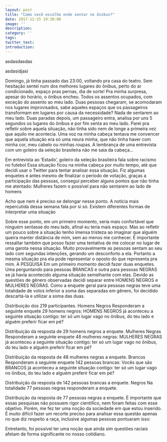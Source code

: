 ```yaml
---
layout: post
title: "Como você escolhe onde sentar no ônibus?"
date: 2017-12-25 19:30:00
image: ''
description:
category: ''
tags:
twitter_text:
introduction:
---
```


asdasdasdas




asdasidjasi



Domingo, já tinha passado das 23:00, voltando pra casa do teatro. Sem hesitação sentei num dos melhores lugares do ônibus, perto do ar condicionado, espaço pras pernas, dia de sorte! Pra minha surpresa, apesar do horário, o ônibus encheu.
Todos os assentos ocupados, com exceção do assento ao meu lado. Duas pessoas chegaram, se acomodaram nos lugares improvisados, sabe aqueles espaços que os passageiros transformam em lugares por causa da necessidade? Nada de sentarem ao meu lado. Duas paradas depois, um passageiro entra, analisa por uns 5 segundos os lugares do ônibus e por fim senta ao meu lado.
Parei pra refletir sobre aquela situação, não tinha sido nem de longe a primeira vez que aquilo me acontecia. Uma voz na minha cabeça tentava me convencer que aquela situação era só uma neura minha, que não tinha haver com minha cor, meu cabelo ou minhas roupas. A lembrança de uma entrevista com um goleiro da seleção brasileira não me saia da cabeça…

Em entrevista ao ‘Estado’, goleiro da seleção brasileira fala sobre racismo no futebol
Essa situação ficou na minha cabeça por muito tempo, até que decidi usar o Twitter para tentar analisar essa situação. Fiz algumas enquetes e antes mesmo de finalizar o período de votação, graças a participação das pessoas, consegui perceber alguns pontos que não tinha me atentado:
Mulheres fazem o possível para não sentarem ao lado de homens




Acho que nem é preciso se delongar nesse ponto. A notícia mais repercutida dessa semana fala por si só.
Existem diferentes formas de interpretar uma situação


Sobre esse ponto, em um primeiro momento, seria mais confortável que ninguém sentasse do meu lado, afinal eu teria mais espaço. Mas ao refletir um pouco sobre a situação tenho imensa tristeza ao imaginar que alguém queira manter distância de mim, sem ao menos me conhecer.
É importante ressaltar também que posso fazer uma tentativa de me colocar no lugar de uma garota nessa situação. Muito provavelmente as pessoas sentam ao seu lado com segundas intenções, gerando um desconforto a ela. Portanto a mesma situação pra ela pode representar o oposto do que representa pra mim.
A PESQUISA
Em um primeiro momento decidi fazer duas enquetes. Uma perguntando para pessoas BRANCAS e outra para pessoas NEGRAS se já havia acontecido alguma situação semelhante com elas. Devido as questões de gênero observadas decidi separar entre HOMENS NEGROS e MULHERES NEGRAS.
Como a enquete geral para pessoas negras teve uma totalidade de votos inferior a soma das separadas em gênero, foi decidido descartá-la e utilizar a soma das duas.

Distribuição dos 219 participantes.
Homens Negros
Responderam a seguinte enquete 29 homens negros: HOMENS NEGROS já aconteceu a seguinte situação contigo: ter só um lugar vago no ônibus, do teu lado e alguém preferir ficar em pé?

Distribuição da resposta de 29 homens negros a enquete.
Mulheres Negras
Responderam a seguinte enquete 48 mulheres negras: MULHERES NEGRAS já aconteceu a seguinte situação contigo: ter só um lugar vago no ônibus, do teu lado e alguém preferir ficar em pé?

Distribuição da resposta de 48 mulheres negras a enquete.
Brancos
Responderam a seguinte enquete 142 pessoas brancas: Vocês que são BRANCOS já aconteceu a seguinte situação contigo: ter só um lugar vago no ônibus, do teu lado e alguém preferir ficar em pé?

Distribuição da resposta de 142 pessoas brancas a enquete.
Negros
Na totalidade 77 pessoas negras responderam a enquete.

Distribuição da resposta de 77 pessoas negras a enquete.
É importante que essas pesquisas não possuem rigor cientifico, nem foram feitas com esse objetivo. Porém, me fez ter uma noção da sociedade em que estou inserido. É muito difícil fazer um recorte preciso para analisar essa questão apenas no que diz respeito a raça, inclusive algumas pessoas pontuaram isso:



Entretanto, foi possível ter uma noção que ainda sim questões raciais afetam de forma significante no nosso cotidiano.